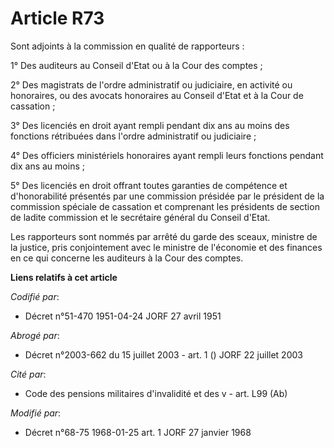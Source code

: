 # Article R73

Sont adjoints à la commission en qualité de rapporteurs :

1° Des auditeurs au Conseil d'Etat ou à la Cour des comptes ;

2° Des magistrats de l'ordre administratif ou judiciaire, en activité ou honoraires, ou des avocats honoraires au Conseil
d'Etat et à la Cour de cassation ;

3° Des licenciés en droit ayant rempli pendant dix ans au moins des fonctions rétribuées dans l'ordre administratif ou
judiciaire ;

4° Des officiers ministériels honoraires ayant rempli leurs fonctions pendant dix ans au moins ;

5° Des licenciés en droit offrant toutes garanties de compétence et d'honorabilité présentés par une commission présidée par
le président de la commission spéciale de cassation et comprenant les présidents de section de ladite commission et le
secrétaire général du Conseil d'Etat.

Les rapporteurs sont nommés par arrêté du garde des sceaux, ministre de la justice, pris conjointement avec le ministre de
l'économie et des finances en ce qui concerne les auditeurs à la Cour des comptes.

**Liens relatifs à cet article**

_Codifié par_:

  - Décret n°51-470 1951-04-24 JORF 27 avril 1951

_Abrogé par_:

  - Décret n°2003-662 du 15 juillet 2003 - art. 1 () JORF 22 juillet 2003

_Cité par_:

  - Code des pensions militaires d'invalidité et des v - art. L99 (Ab)

_Modifié par_:

  - Décret n°68-75 1968-01-25 art. 1 JORF 27 janvier 1968

